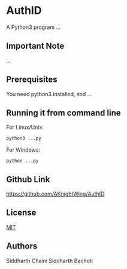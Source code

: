 # AuthID
A Python3 program ...

## Important Note
...

## Prerequisites

You need python3 installed, and ...

## Running it from command line
For Linux/Unix:
```python
python3 ...py
```
For Windows:
```
python ...py
```

## Github Link
https://github.com/AKnightWing/AuthID

## License
[MIT](https://choosealicense.com/licenses/mit/)

## Authors
Siddharth Chaini
Siddharth Bachoti
